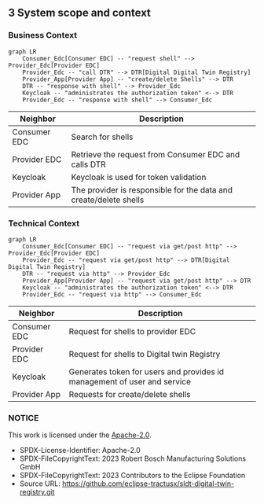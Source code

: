 ## 3 System scope and context

### Business Context
```mermaid
graph LR
    Consumer_Edc[Consumer EDC] -- "request shell" --> Provider_Edc[Provider EDC]
    Provider_Edc -- "call DTR" --> DTR[Digital Digital Twin Registry]
    Provider_App[Provider App] -- "create/delete Shells" --> DTR
    DTR -- "response with shell" --> Provider_Edc
    Keycloak -- "administrates the authorization token" <--> DTR
    Provider_Edc -- "response with shell" --> Consumer_Edc
```

| Neighbor     | Description                                                       |
|--------------|-------------------------------------------------------------------|
| Consumer EDC | Search for shells                                                 |
| Provider EDC | Retrieve the request from Consumer EDC and calls DTR              |
| Keycloak     | Keycloak is used for token validation                             |
| Provider App | The provider is responsible for the data and create/delete shells |


### Technical Context
```mermaid
graph LR
    Consumer_Edc[Consumer EDC] -- "request via get/post http" --> Provider_Edc[Provider EDC]
    Provider_Edc -- "request via get/post http" --> DTR[Digital Digital Twin Registry]
    DTR -- "request via http" --> Provider_Edc
    Provider_App[Provider App] -- "request via get/post http" --> DTR
    Keycloak -- "administrates the authorization token" <--> DTR
    Provider_Edc -- "request via http" --> Consumer_Edc
```

| Neighbor         | Description                                                              |
|------------------|--------------------------------------------------------------------------|
| Consumer EDC     | Request for shells to provider EDC                                       |
| Provider EDC     | Request for shells to Digital twin Registry                              |
| Keycloak         | Generates token for users and provides id management of user and service |
| Provider App     | Requests for create/delete shells                                        |


### NOTICE

This work is licensed under the [Apache-2.0](https://www.apache.org/licenses/LICENSE-2.0).

- SPDX-License-Identifier: Apache-2.0
- SPDX-FileCopyrightText: 2023 Robert Bosch Manufacturing Solutions GmbH
- SPDX-FileCopyrightText: 2023 Contributors to the Eclipse Foundation
- Source URL: https://github.com/eclipse-tractusx/sldt-digital-twin-registry.git